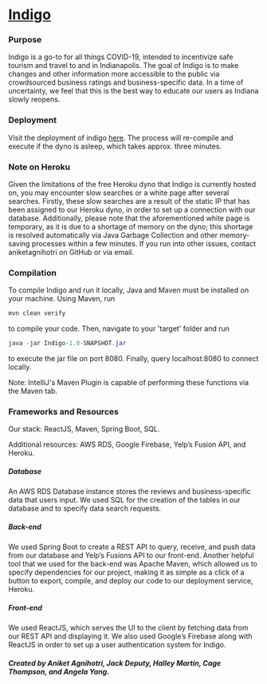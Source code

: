 # [Indigo](https://devpost.com/software/indigo-7rw30z)

### Purpose
Indigo is a go-to for all things COVID-19, intended to incentivize safe tourism and travel to and in Indianapolis. The goal of Indigo is to make changes and other information more accessible to the public via crowdsourced business ratings and business-specific data. In a time of uncertainty, we feel that this is the best way to educate our users as Indiana slowly reopens.

### Deployment
Visit the deployment of indigo [here](https://indigo04.herokuapp.com). The process will re-compile and execute if the dyno is asleep, which takes approx. three minutes.

### Note on Heroku
Given the limitations of the free Heroku dyno that Indigo is currently hosted on, you may encounter slow searches or a white page after several searches. Firstly, these slow searches are a result of the static IP that has been assigned to our Heroku dyno, in order to set up a connection with our database. Additionally, please note that the aforementioned white page is temporary, as it is due to a shortage of memory on the dyno; this shortage is resolved automatically via Java Garbage Collection and other memory-saving processes within a few minutes. If you run into other issues, contact aniketagnihotri on GitHub or via email.

### Compilation
To compile Indigo and run it locally, Java and Maven must be installed on your machine. Using Maven, run 
```java
mvn clean verify
```
to compile your code. Then, navigate to your 'target' folder and run 
```java
java -jar Indigo-1.0-SNAPSHOT.jar
```
to execute the jar file on port 8080. Finally, query localhost:8080 to connect locally.

Note: IntelliJ's Maven Plugin is capable of performing these functions via the Maven tab.

### Frameworks and Resources
Our stack:  ReactJS, Maven, Spring Boot, SQL.

Additional resources: AWS RDS, Google Firebase, Yelp’s Fusion API, and Heroku. 
##### Database
An AWS RDS Database instance stores the reviews and business-specific data that users input. We used SQL for the creation of the tables in our database and to specify data search requests.
##### Back-end
We used Spring Boot to create a REST API to query, receive, and push data from our database and Yelp’s Fusions API to our front-end. Another helpful tool that we used for the back-end was Apache Maven, which allowed us to specify dependencies for our project, making it as simple as a click of a button to export, compile, and deploy our code to our deployment service, Heroku. 
##### Front-end
We used ReactJS, which serves the UI to the client by fetching data from our REST API and displaying it. We also used Google’s Firebase along with ReactJS in order to set up a user authentication system for Indigo. 

##### Created by Aniket Agnihotri, Jack Deputy, Halley Martin, Cage Thompson, and Angela Yang.
